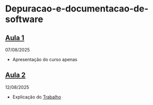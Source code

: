 # Depuracao-e-documentacao-de-software

## <a href="./Bi3/Aula1/Aula1.md">Aula 1</a> 

07/08/2025
- Apresentação do curso apenas

## <a href="./Bi3/Aula2/Aula2.md">Aula 2</a>
12/08/2025
- Explicação do <a href="./Bi3/Trabalho/Trabalho.md">Trabalho</a>

